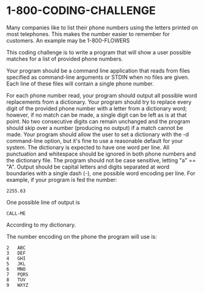 # 1-800-CODING-CHALLENGE

Many companies like to list their phone numbers using the letters printed on
most telephones. This makes the number easier to remember for customers. An
example may be 1-800-FLOWERS

This coding challenge is to write a program that will show a user possible
matches for a list of provided phone numbers.

Your program should be a command line application that reads from files
specified as command-line arguments or STDIN when no files are given.
Each line of these files will contain a single phone number.

For each phone number read, your program should output all possible word
replacements from a dictionary. Your program should try to replace every
digit of the provided phone number with a letter from a dictionary word;
however, if no match can be made, a single digit can be left as is at that
point. No two consecutive digits can remain unchanged and the program
should skip over a number (producing no output) if a match cannot be made.
Your program should allow the user to set a dictionary with the -d
command-line option, but it's fine to use a reasonable default for your
system. The dictionary is expected to have one word per line.
All punctuation and whitespace should be ignored in both phone numbers
and the dictionary file. The program should not be case sensitive, letting
"a" == "A". Output should be capital letters and digits separated at word
boundaries with a single dash (-), one possible word encoding per line.
For example, if your program is fed the number:

    2255.63

One possible line of output is

    CALL-ME

According to my dictionary.

The number encoding on the phone the program will use is:

    2	ABC
    3	DEF
    4	GHI
    5	JKL
    6	MNO
    7	PQRS
    8	TUV
    9	WXYZ
